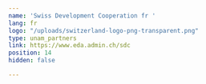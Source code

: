 ```yaml
---
name: 'Swiss Development Cooperation fr '
lang: fr
logo: "/uploads/switzerland-logo-png-transparent.png"
type: unam_partners
link: https://www.eda.admin.ch/sdc
position: 14
hidden: false

---
```

